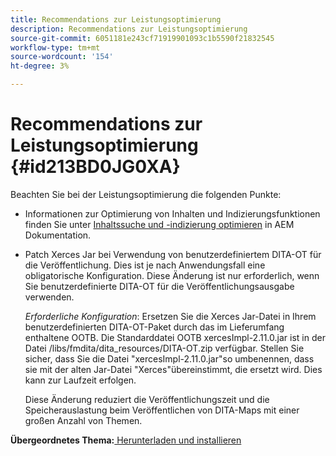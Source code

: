 ```yaml
---
title: Recommendations zur Leistungsoptimierung
description: Recommendations zur Leistungsoptimierung
source-git-commit: 6051181e243cf71919901093c1b5590f21832545
workflow-type: tm+mt
source-wordcount: '154'
ht-degree: 3%

---
```



# Recommendations zur Leistungsoptimierung {#id213BD0JG0XA}

Beachten Sie bei der Leistungsoptimierung die folgenden Punkte:

- Informationen zur Optimierung von Inhalten und Indizierungsfunktionen finden Sie unter [Inhaltssuche und -indizierung optimieren](https://experienceleague.adobe.com/docs/experience-manager-cloud-service/operations/indexing.html?lang=de) in AEM Dokumentation.

- Patch Xerces Jar bei Verwendung von benutzerdefiniertem DITA-OT für die Veröffentlichung. Dies ist je nach Anwendungsfall eine obligatorische Konfiguration. Diese Änderung ist nur erforderlich, wenn Sie benutzerdefinierte DITA-OT für die Veröffentlichungsausgabe verwenden.

  *Erforderliche Konfiguration*: Ersetzen Sie die Xerces Jar-Datei in Ihrem benutzerdefinierten DITA-OT-Paket durch das im Lieferumfang enthaltene OOTB. Die Standarddatei OOTB xercesImpl-2.11.0.jar ist in der Datei /libs/fmdita/dita\_resources/DITA-OT.zip verfügbar. Stellen Sie sicher, dass Sie die Datei &quot;xercesImpl-2.11.0.jar&quot;so umbenennen, dass sie mit der alten Jar-Datei &quot;Xerces&quot;übereinstimmt, die ersetzt wird. Dies kann zur Laufzeit erfolgen.

  Diese Änderung reduziert die Veröffentlichungszeit und die Speicherauslastung beim Veröffentlichen von DITA-Maps mit einer großen Anzahl von Themen.


**Übergeordnetes Thema:**[ Herunterladen und installieren](download-install.md)


